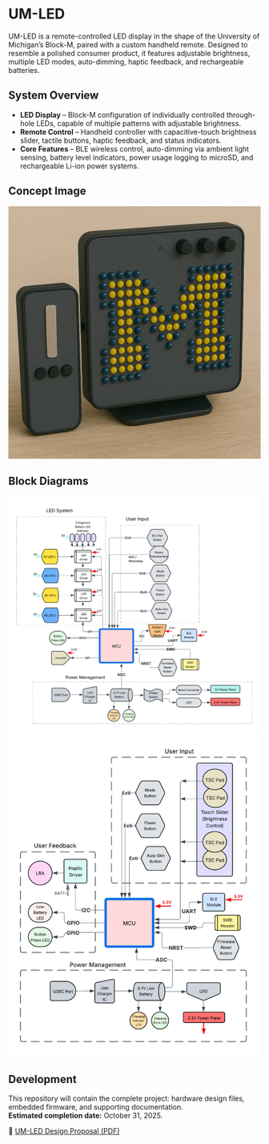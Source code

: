 # UM-LED

UM-LED is a remote-controlled LED display in the shape of the University of Michigan’s Block-M, paired with a custom handheld remote. Designed to resemble a polished consumer product, it features adjustable brightness, multiple LED modes, auto-dimming, haptic feedback, and rechargeable batteries.

## System Overview

- **LED Display** – Block-M configuration of individually controlled through-hole LEDs, capable of multiple patterns with adjustable brightness.  
- **Remote Control** – Handheld controller with capacitive-touch brightness slider, tactile buttons, haptic feedback, and status indicators.  
- **Core Features** – BLE wireless control, auto-dimming via ambient light sensing, battery level indicators, power usage logging to microSD, and rechargeable Li-ion power systems.

## Concept Image

![UM-LED concept / prototype image](https://github.com/zachmilan/UM-LED/raw/main/images/final_proto_img.png)

## Block Diagrams

![Display block diagram](https://github.com/zachmilan/UM-LED/raw/main/images/Display%20Block%20Diagram%20(2).png)
![Remote block diagram](https://github.com/zachmilan/UM-LED/raw/main/images/Remote%20Block%20Diagram%20(2).png)

## Development

This repository will contain the complete project: hardware design files, embedded firmware, and supporting documentation.  
**Estimated completion date:** October 31, 2025.

📄 [UM-LED Design Proposal (PDF)](https://github.com/zachmilan/UM-LED/raw/main/UM-LED%20Design%20Proposal.pdf)
